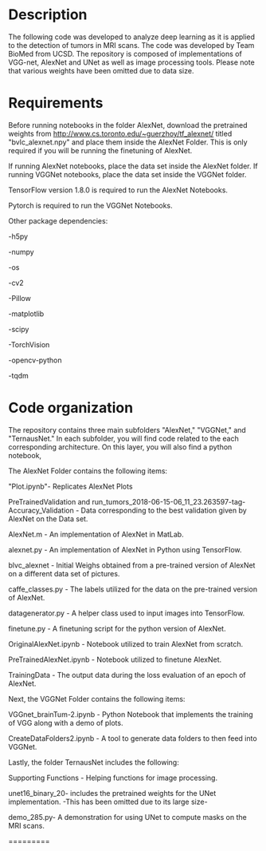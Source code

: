 Description
===========
The following code was developed to analyze deep learning as it is applied to the detection of tumors in MRI scans. 
The code was developed by Team BioMed from UCSD. 
The repository is composed of implementations of VGG-net, AlexNet and UNet as well as image processing tools. Please note that various weights have been omitted due to data size. 



Requirements
============

Before running notebooks in the folder AlexNet, download the pretrained weights from http://www.cs.toronto.edu/~guerzhoy/tf_alexnet/ titled "bvlc_alexnet.npy" and place them inside the AlexNet Folder. This is only required if you will be running the finetuning of AlexNet.

If running AlexNet notebooks, place the data set inside the AlexNet folder. If running VGGNet notebooks, place the data set inside the VGGNet folder. 

TensorFlow version 1.8.0 is required to run the AlexNet Notebooks. 

Pytorch is required to run the VGGNet Notebooks. 

Other package dependencies: 


-h5py

-numpy

-os

-cv2

-Pillow

-matplotlib

-scipy

-TorchVision

-opencv-python

-tqdm

Code organization
=================


The repository contains three main subfolders "AlexNet," "VGGNet,"  and "TernausNet." In each subfolder, you will find code related to the each corresponding architecture.  On this layer, you will 
also find a python notebook, 

The AlexNet Folder contains the following items: 

"Plot.ipynb"- Replicates AlexNet Plots

PreTrainedValidation and 
run_tumors_2018-06-15-06_11_23.263597-tag-Accuracy_Validation  - Data corresponding to the best validation given by AlexNet on the Data set.

AlexNet.m - An implementation of AlexNet in MatLab. 

alexnet.py -  An implementation of AlexNet in Python using TensorFlow.

blvc_alexnet - Initial Weighs obtained from a pre-trained version of AlexNet on a different data set of pictures. 

caffe_classes.py - The labels utilized for the data on the pre-trained version of AlexNet. 

datagenerator.py -  A helper class used to input images into TensorFlow. 

finetune.py - A finetuning script for the python version of AlexNet. 

OriginalAlexNet.ipynb - Notebook utilized to train AlexNet from scratch. 

PreTrainedAlexNet.ipynb - Notebook utilized to finetune AlexNet. 

TrainingData - The output data during the loss evaluation of an epoch of AlexNet. 



Next, the VGGNet Folder contains the following items:

VGGnet_brainTum-2.ipynb - Python Notebook that implements the training of VGG along with a demo of plots. 

CreateDataFolders2.ipynb - A tool to generate data folders to then feed into VGGNet.


Lastly, the folder TernausNet includes the following: 

Supporting Functions - Helping functions for image processing.

unet16_binary_20- includes the pretrained weights for the UNet implementation. -This has been omitted due to its large size-

demo_285.py- A demonstration for using UNet to compute masks on the MRI scans.


=========

